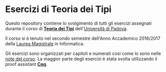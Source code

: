 # Esercizi di Teoria dei Tipi
Questo repository contiene lo svolgimento di tutti gli esercizi assegnati durante il corso di [**Teoria dei Tipi**](http://informatica.math.unipd.it/laureamagistrale/teoriadeitipi.html) dell'[Università di Padova](http://www.unipd.it/). 

Il corso si è tenuto nel secondo semestre dell'Anno Accademico 2016/2017 della [Laurea Magistrale](http://informatica.math.unipd.it/laureamagistrale/index.html) in Informatica.

Gli esercizi sono organizzati per capitoli e numerati così come lo sono nelle [note del corso](http://www.math.unipd.it/~maietti/typ17/extyp17.pdf). La maggior parte degli esercizi è stata svolta utilizzando il proof assistant [**Coq**](https://coq.inria.fr/).
